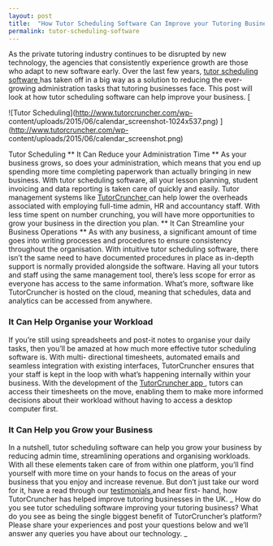```yaml
---
layout: post
title:  "How Tutor Scheduling Software Can Improve your Tutoring Business"
permalink: tutor-scheduling-software
---
```

As the private tutoring industry continues to be disrupted by new technology,
the agencies that consistently experience growth are those who adapt to new
software early. Over the last few years, [ tutor scheduling software
](http://www.tutorcruncher.com) has taken off in a big way as a solution to
reducing the ever-growing administration tasks that tutoring businesses face.
This post will look at how tutor scheduling software can help improve your
business. [

![Tutor Scheduling](http://www.tutorcruncher.com/wp-
content/uploads/2015/06/calendar_screenshot-1024x537.png)
](http://www.tutorcruncher.com/wp-
content/uploads/2015/06/calendar_screenshot.png)

Tutor Scheduling ** It Can
Reduce your Administration Time ** As your business grows, so does your
administration, which means that you end up spending more time completing
paperwork than actually bringing in new business. With tutor scheduling
software, all your lesson planning, student invoicing and data reporting is
taken care of quickly and easily. Tutor management systems like [
TutorCruncher ](http://www.tutorcruncher.com) can help lower the overheads
associated with employing full-time admin, HR and accountancy staff. With less
time spent on number crunching, you will have more opportunities to grow your
business in the direction you plan. ** It Can Streamline your Business
Operations ** As with any business, a significant amount of time goes into
writing processes and procedures to ensure consistency throughout the
organisation. With intuitive tutor scheduling software, there isn’t the same
need to have documented procedures in place as in-depth support is normally
provided alongside the software. Having all your tutors and staff using the
same management tool, there’s less scope for error as everyone has access to
the same information. What’s more, software like TutorCruncher is hosted on
the cloud, meaning that schedules, data and analytics can be accessed from
anywhere. 

### It Can Help Organise your Workload

 If you’re still using
spreadsheets and post-it notes to organise your daily tasks, then you’ll be
amazed at how much more effective tutor scheduling software is. With multi-
directional timesheets, automated emails and seamless integration with
existing interfaces, TutorCruncher ensures that your staff is kept in the loop
with what’s happening internally within your business. With the development of
the [ TutorCruncher app ](http://www.tutorcruncher.com/features/mobile-app/) ,
tutors can access their timesheets on the move, enabling them to make more
informed decisions about their workload without having to access a desktop
computer first. 

### It Can Help you Grow your Business

 In a nutshell, tutor
scheduling software can help you grow your business by reducing admin time,
streamlining operations and organising workloads. With all these elements
taken care of from within one platform, you’ll find yourself with more time on
your hands to focus on the areas of your business that you enjoy and increase
revenue. But don’t just take our word for it, have a read through our [
testimonials ](http://www.tutorcruncher.com/testimonials/) and hear first-
hand, how TutorCruncher has helped improve tutoring businesses in the UK. _
How do you see tutor scheduling software improving your tutoring business?
What do you see as being the single biggest benefit of TutorCruncher’s
platform? Please share your experiences and post your questions below and
we’ll answer any queries you have about our technology. _
